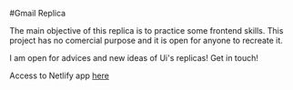#Gmail Replica

The main objective of this replica is to practice some frontend skills. This project has no comercial purpose and it is open for anyone to recreate it.

I am open for advices and new ideas of Ui's replicas! Get in touch!

Access to Netlify app [here]()
